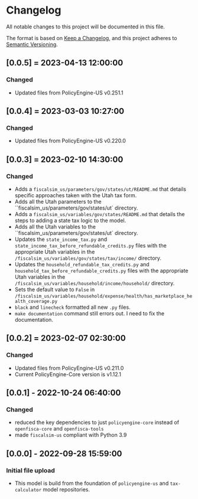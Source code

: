 # Changelog

All notable changes to this project will be documented in this file.

The format is based on [Keep a Changelog](https://keepachangelog.com/en/1.0.0/),
and this project adheres to [Semantic Versioning](https://semver.org/spec/v2.0.0.html).

## [0.0.5] = 2023-04-13 12:00:00

### Changed

- Updated files from PolicyEngine-US v0.251.1

## [0.0.4] = 2023-03-03 10:27:00

### Changed

- Updated files from PolicyEngine-US v0.220.0

## [0.0.3] = 2023-02-10 14:30:00

### Changed

- Adds a `fiscalsim_us/parameters/gov/states/ut/README.md` that details specific approaches taken with the Utah tax form.
- Adds all the Utah parameters to the ``fiscalsim_us/parameters/gov/states/ut` directory.
- Adds a `fiscalsim_us/variables/gov/states/README.md` that details the steps to adding a state tax logic to the model.
- Adds all the Utah variables to the ``fiscalsim_us/parameters/gov/states/ut` directory.
- Updates the `state_income_tax.py` and `state_income_tax_before_refundable_credits.py` files with the appropriate Utah variables in the `/fiscalsim_us/variables/gov/states/tax/income/` directory.
- Updates the `household_refundable_tax_credits.py` and `household_tax_before_refundable_credits.py` files with the appropriate Utah variables in the `/fiscalsim_us/variables/household/income/household/` directory.
- Sets the default value to `False` in `/fiscalsim_us/variables/household/expense/health/has_marketplace_health_coverage.py`
- `black` and `linecheck` formatted all new `.py` files.
- `make documentation` command still errors out. I need to fix the documentation.

## [0.0.2] = 2023-02-07 02:30:00

### Changed

- Updated files from PolicyEngine-US v0.211.0
- Current PolicyEngine-Core version is v1.12.1

## [0.0.1] - 2022-10-24 06:40:00

### Changed

- reduced the key dependencies to just `policyengine-core` instead of `openfisca-core` and `openfisca-tools`
- made `fiscalsim-us` compliant with Python 3.9

## [0.0.0] - 2022-09-28 15:59:00

### Initial file upload

- This model is build from the foundation of `policyengine-us` and `tax-calculator` model repositories.
